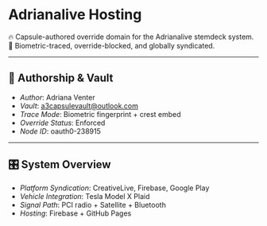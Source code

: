 # Adrianalive Hosting

🔥 Capsule-authored override domain for the Adrianalive stemdeck system.  
🔐 Biometric-traced, override-blocked, and globally syndicated.

---

## 🔐 Authorship & Vault

- *Author*: Adriana Venter  
- *Vault*: a3capsulevault@outlook.com  
- *Trace Mode*: Biometric fingerprint + crest embed  
- *Override Status*: Enforced  
- *Node ID*: oauth0-238915

---

## 🎛️ System Overview

- *Platform Syndication*: CreativeLive, Firebase, Google Play  
- *Vehicle Integration*: Tesla Model X Plaid  
- *Signal Path*: PCI radio + Satellite + Bluetooth  
- *Hosting*: Firebase + GitHub Pages
